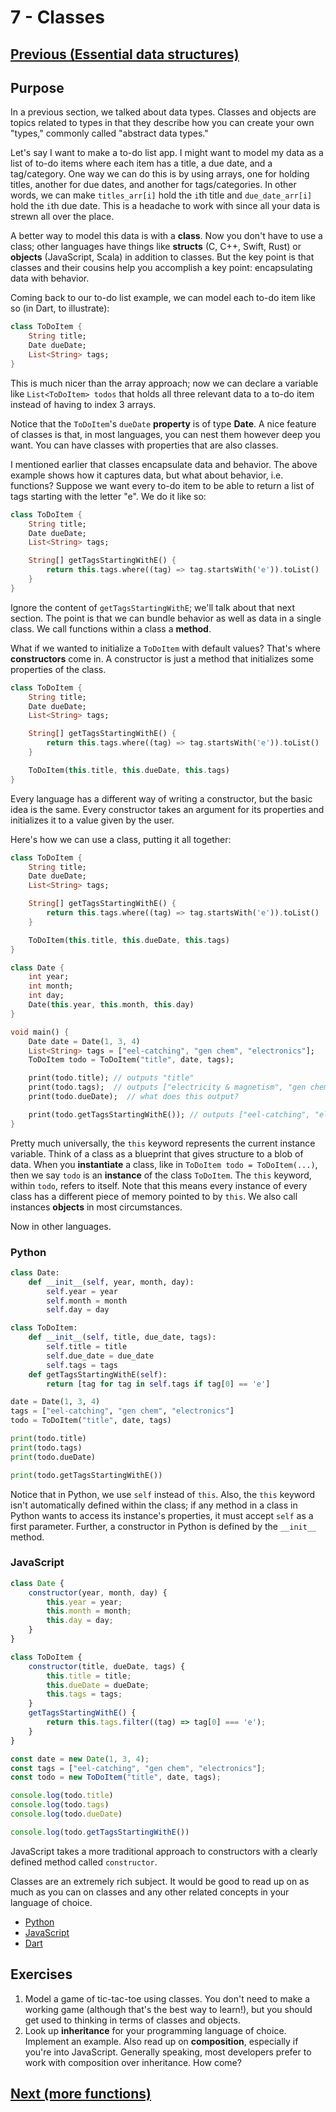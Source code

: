 # 7 - Classes

## [Previous (Essential data structures)](./ds)

## Purpose

In a previous section, we talked about data types. Classes and objects are topics related to types in that they describe how you can create your own "types," commonly called "abstract data types."

Let's say I want to make a to-do list app. I might want to model my data as a list of to-do items where each item has a title, a due date, and a tag/category. One way we can do this is by using arrays, one for holding titles, another for due dates, and another for tags/categories. In other words, we can make `titles_arr[i]` hold the `i`th title and `due_date_arr[i]` hold the `i`th due date. This is a headache to work with since all your data is strewn all over the place.

A better way to model this data is with a **class**. Now you don't have to use a class; other languages have things like **structs** (C, C++, Swift, Rust) or **objects** (JavaScript, Scala) in addition to classes. But the key point is that classes and their cousins help you accomplish a key point: encapsulating data with behavior.

Coming back to our to-do list example, we can model each to-do item like so (in Dart, to illustrate):

```dart
class ToDoItem {
    String title;
    Date dueDate;
    List<String> tags;
}
```

This is much nicer than the array approach; now we can declare a variable like `List<ToDoItem> todos` that holds all three relevant data to a to-do item instead of having to index 3 arrays.

Notice that the `ToDoItem`'s `dueDate` **property** is of type **Date**. A nice feature of classes is that, in most languages, you can nest them however deep you want. You can have classes with properties that are also classes.

I mentioned earlier that classes encapsulate data and behavior. The above example shows how it captures data, but what about behavior, i.e. functions? Suppose we want every to-do item to be able to return a list of tags starting with the letter "e". We do it like so:

```dart
class ToDoItem {
    String title;
    Date dueDate;
    List<String> tags;

    String[] getTagsStartingWithE() {
        return this.tags.where((tag) => tag.startsWith('e')).toList()
    }
}
```

Ignore the content of `getTagsStartingWithE`; we'll talk about that next section. The point is that we can bundle behavior as well as data in a single class. We call functions within a class a **method**.

What if we wanted to initialize a `ToDoItem` with default values? That's where **constructors** come in. A constructor is just a method that initializes some properties of the class.

```dart
class ToDoItem {
    String title;
    Date dueDate;
    List<String> tags;

    String[] getTagsStartingWithE() {
        return this.tags.where((tag) => tag.startsWith('e')).toList()
    }

    ToDoItem(this.title, this.dueDate, this.tags)
}
```

Every language has a different way of writing a constructor, but the basic idea is the same. Every constructor takes an argument for its properties and initializes it to a value given by the user.

Here's how we can use a class, putting it all together:

```dart
class ToDoItem {
    String title;
    Date dueDate;
    List<String> tags;

    String[] getTagsStartingWithE() {
        return this.tags.where((tag) => tag.startsWith('e')).toList()
    }

    ToDoItem(this.title, this.dueDate, this.tags)
}

class Date {
    int year;
    int month;
    int day;
    Date(this.year, this.month, this.day)
}

void main() {
    Date date = Date(1, 3, 4)
    List<String> tags = ["eel-catching", "gen chem", "electronics"];
    ToDoItem todo = ToDoItem("title", date, tags);

    print(todo.title); // outputs "title"
    print(todo.tags);  // outputs ["electricity & magnetism", "gen chem", "electronics"]
    print(todo.dueDate);  // what does this output?

    print(todo.getTagsStartingWithE()); // outputs ["eel-catching", "electronics"
}
```

Pretty much universally, the `this` keyword represents the current instance variable. Think of a class as a blueprint that gives structure to a blob of data. When you **instantiate** a class, like in `ToDoItem todo = ToDoItem(...)`, then we say `todo` is an **instance** of the class `ToDoItem`. The `this` keyword, within `todo`, refers to itself. Note that this means every instance of every class has a different piece of memory pointed to by `this`. We also call instances **objects** in most circumstances.

Now in other languages.

### Python

```python
class Date:
    def __init__(self, year, month, day):
        self.year = year
        self.month = month
        self.day = day

class ToDoItem:
    def __init__(self, title, due_date, tags):
        self.title = title
        self.due_date = due_date
        self.tags = tags
    def getTagsStartingWithE(self):
        return [tag for tag in self.tags if tag[0] == 'e']

date = Date(1, 3, 4)
tags = ["eel-catching", "gen chem", "electronics"]
todo = ToDoItem("title", date, tags)

print(todo.title)
print(todo.tags)
print(todo.dueDate)

print(todo.getTagsStartingWithE())
```

Notice that in Python, we use `self` instead of `this`. Also, the `this` keyword isn't automatically defined within the class; if any method in a class in Python wants to access its instance's properties, it must accept `self` as a first parameter. Further, a constructor in Python is defined by the `__init__` method.

### JavaScript

```js
class Date {
    constructor(year, month, day) {
        this.year = year;
        this.month = month;
        this.day = day;
    }
}

class ToDoItem {
    constructor(title, dueDate, tags) {
        this.title = title;
        this.dueDate = dueDate;
        this.tags = tags;
    }
    getTagsStartingWithE() {
        return this.tags.filter((tag) => tag[0] === 'e');
    }
}

const date = new Date(1, 3, 4);
const tags = ["eel-catching", "gen chem", "electronics"];
const todo = new ToDoItem("title", date, tags);

console.log(todo.title)
console.log(todo.tags)
console.log(todo.dueDate)

console.log(todo.getTagsStartingWithE())
```

JavaScript takes a more traditional approach to constructors with a clearly defined method called `constructor`.

Classes are an extremely rich subject. It would be good to read up on as much as you can on classes and any other related concepts in your language of choice.

- [Python](https://docs.python.org/3/tutorial/classes.html)
- [JavaScript](https://developer.mozilla.org/en-US/docs/Web/JavaScript/Reference/Classes)
- [Dart](https://dart.dev/guides/language/language-tour#classes)

## Exercises

1. Model a game of tic-tac-toe using classes. You don't need to make a working game (although that's the best way to learn!), but you should get used to thinking in terms of classes and objects.
2. Look up **inheritance** for your programming language of choice. Implement an example. Also read up on **composition**, especially if you're into JavaScript. Generally speaking, most developers prefer to work with composition over inheritance. How come?

## [Next (more functions)](./more-functions.md)
